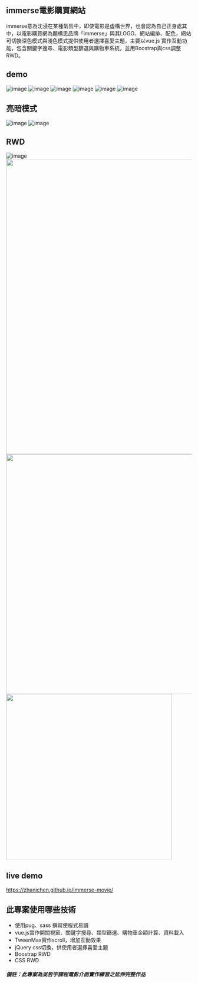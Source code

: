 ## immerse電影購買網站
immerse意為沈浸在某種氣氛中，即使電影是虛構世界，也會認為自己正身處其中，以電影購買網為題構思品牌「immerse」與其LOGO、網站編排、配色，網站可切換深色模式與淺色模式提供使用者選擇喜愛主題，主要以vue.js 實作互動功能，包含關鍵字搜尋、電影類型篩選與購物車系統，並用Boostrap與css調整RWD。

## demo
![image](https://github.com/zhanichen/immerse-movie/blob/main/README-pic/demo/title_video.png?raw=true)
![image](https://github.com/zhanichen/immerse-movie/blob/main/README-pic/demo/hot_movies.png?raw=true)
![image](https://github.com/zhanichen/immerse-movie/blob/main/README-pic/demo/movies.png?raw=true)
![image](https://github.com/zhanichen/immerse-movie/blob/main/README-pic/demo/more%20movies.png?raw=true)
![image](https://github.com/zhanichen/immerse-movie/blob/main/README-pic/demo/introduce.png?raw=true)
![image](https://github.com/zhanichen/immerse-movie/blob/main/README-pic/demo/cart.png?raw=true)

## 亮暗模式    
![image](https://github.com/zhanichen/immerse-movie/blob/main/README-pic/dark&light/dark.png?raw=true)
![image](https://github.com/zhanichen/immerse-movie/blob/main/README-pic/dark&light/light.png?raw=true)

## RWD 
![image](https://github.com/zhanichen/immerse-movie/blob/main/README-pic/RWD/lg.png?raw=true)
<img src="https://github.com/zhanichen/immerse-movie/blob/main/README-pic/RWD/md.png?raw=true" width="800" height="auto"/><br/>
<img src="https://github.com/zhanichen/immerse-movie/blob/main/README-pic/RWD/sm.png?raw=true" width="650" height="auto"/><br/>
<img src="https://github.com/zhanichen/immerse-movie/blob/main/README-pic/RWD/xs.png?raw=true" width="450" height="auto"/><br/>

## live demo
https://zhanichen.github.io/immerse-movie/

## 此專案使用哪些技術
* 使用pug、sass 撰寫使程式易讀
* vue.js實作開關視窗、關鍵字搜尋、類型篩選、購物車金額計算、資料載入
* TweenMax實作scroll，增加互動效果
* jQuery css切換，供使用者選擇喜愛主題
* Boostrap RWD
* CSS RWD



##### 備註：此專案為吳哲宇課程電影介面實作練習之延伸完整作品

